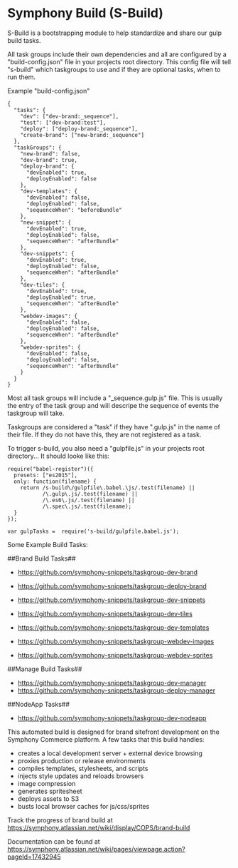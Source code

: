 # Symphony Build (S-Build)

S-Build is a bootstrapping module to help standardize and share our gulp build tasks.  

All task groups include their own dependencies and all are configured by a "build-config.json" file in your projects root directory.  This config file will tell "s-build" which taskgroups to use and if they are optional tasks, when to run them.  

Example "build-config.json"

```
{
  "tasks": {
    "dev": ["dev-brand:_sequence"],
    "test": ["dev-brand:test"],
    "deploy": ["deploy-brand:_sequence"],
    "create-brand": ["new-brand:_sequence"]
  },
  "taskGroups": {
    "new-brand": false, 
    "dev-brand": true,
    "deploy-brand": {
      "devEnabled": true,
      "deployEnabled": false
    },
    "dev-templates": {
      "devEnabled": false,
      "deployEnabled": false,
      "sequenceWhen": "beforeBundle"
    },
    "new-snippet": {
      "devEnabled": true,
      "deployEnabled": false,
      "sequenceWhen": "afterBundle"
    }, 
    "dev-snippets": {
      "devEnabled": true,
      "deployEnabled": false,
      "sequenceWhen": "afterBundle"
    },
    "dev-tiles": {
      "devEnabled": true,
      "deployEnabled": true,
      "sequenceWhen": "afterBundle"
    },
    "webdev-images": {
      "devEnabled": false,
      "deployEnabled": false,
      "sequenceWhen": "afterBundle"
    },
    "webdev-sprites": {
      "devEnabled": false,
      "deployEnabled": false,
      "sequenceWhen": "afterBundle"
    }
  }
}
```

Most all task groups will include a "_sequence.gulp.js" file.  This is usually the entry of the task group and will descripe the sequence of events the taskgroup will take.

Taskgroups are considered a "task" if they have ".gulp.js" in the name of their file.  If they do not have this, they are not registered as a task.

To trigger s-build, you also need a "gulpfile.js" in your projects root directory...  It should looke like this:

```
require("babel-register")({
  presets: ["es2015"],
  only: function(filename) {
    return /s-build\/gulpfile\.babel.\js/.test(filename) || 
           /\.gulp\.js/.test(filename) || 
           /\.es6\.js/.test(filename) || 
           /\.spec\.js/.test(filename);
  }
});

var gulpTasks =  require('s-build/gulpfile.babel.js');
```



Some Example Build Tasks:

##Brand Build Tasks##
- https://github.com/symphony-snippets/taskgroup-dev-brand
- https://github.com/symphony-snippets/taskgroup-deploy-brand

- https://github.com/symphony-snippets/taskgroup-dev-snippets
- https://github.com/symphony-snippets/taskgroup-dev-tiles
- https://github.com/symphony-snippets/taskgroup-dev-templates

- https://github.com/symphony-snippets/taskgroup-webdev-images
- https://github.com/symphony-snippets/taskgroup-webdev-sprites

##Manage Build Tasks##
- https://github.com/symphony-snippets/taskgroup-dev-manager
- https://github.com/symphony-snippets/taskgroup-deploy-manager

##NodeApp Tasks##
- https://github.com/symphony-snippets/taskgroup-dev-nodeapp



This automated build is designed for brand sitefront development on the Symphony Commerce platform. A few tasks that this build handles:

- creates a local development server + external device browsing
- proxies production or release environments
- compiles templates, stylesheets, and scripts
- injects style updates and reloads browsers
- image compression
- generates spritesheet
- deploys assets to S3
- busts local browser caches for js/css/sprites

Track the progress of brand build at https://symphony.atlassian.net/wiki/display/COPS/brand-build

Documentation can be found at https://symphony.atlassian.net/wiki/pages/viewpage.action?pageId=17432945
